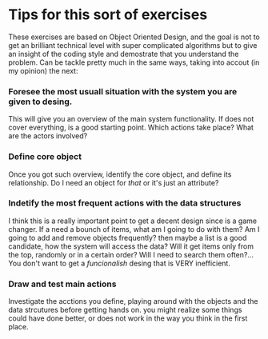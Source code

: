 # Tips for this sort of exercises
These exercises are based on Object Oriented Design, and the goal is not to get an brilliant technical level with super complicated algorithms but to give an insight of the coding style and demostrate that you understand the problem.
Can be tackle pretty much in the same ways, taking into accout (in my opinion) the next:




 ### Foresee the most usuall situation with the system you are given to desing. 
 This will give you an overview of the main system functionality. 
 If does not cover everything, is a good starting point. Which actions take place? What are the actors involved?
 
 ### Define core object
 Once you got such overview, identify the core object, and define its relationship. Do I need an object for _that_ or it's just an attribute?
 
 ### Indetify the most frequent actions with the data structures
 I think this is a really important point to get a decent design since is a game changer. If a need a bounch of items, what am I going to do with them? Am I going to add and remove objects frequently? then maybe a list is a good candidate, how the system will access the data? Will it get items only from the top, randomly or in a certain order? Will I need to search them often?...
 You don't want to get a _funcionalish_ desing that is VERY inefficient.
 
 ### Draw and test main actions
 Investigate the acctions you define, playing around with the objects and the data strcutures before getting hands on. you might realize some things could have done better, or does not work in the way you think in the first place.
